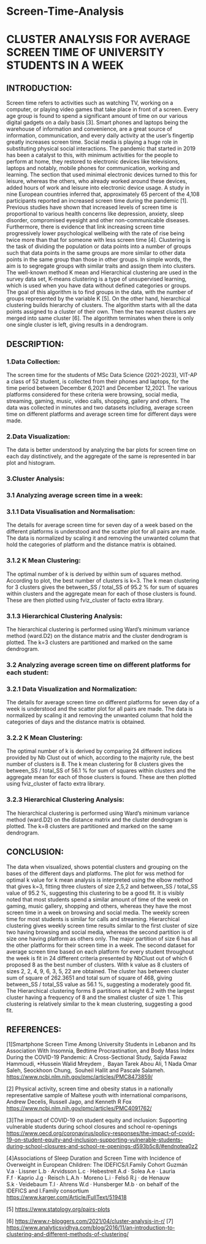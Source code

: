# Screen-Time-Analysis
# CLUSTER ANALYSIS FOR AVERAGE SCREEN TIME OF UNIVERSITY STUDENTS IN A WEEK
## INTRODUCTION:

Screen time refers to activities such as watching TV, working on a computer, or playing video games that take place in front of a screen. Every age group is found to spend a significant amount of time on our various digital gadgets on a daily basis [3]. Smart phones and laptops being the warehouse of information and convenience, are a great source of information, communication, and every daily activity at the user’s fingertip greatly increases screen time. Social media is playing a huge role in substituting physical social interactions. The pandemic that started in 2019 has been a catalyst to this, with minimum activities for the people to perform at home, they restored to electronic devices like televisions, laptops and notably, mobile phones for communication, working and learning. The section that used minimal electronic devices turned to this for leisure, whereas the others, who already worked around these devices, added hours of work and leisure into electronic device usage. A study in nine European countries inferred that, approximately 65 percent of the 4,108 participants reported an increased screen time during the pandemic [1]. Previous studies have shown that increased levels of screen time is proportional to various health concerns like depression, anxiety, sleep disorder, compromised eyesight and other non-communicable diseases. Furthermore, there is evidence that link increasing screen time progressively lower psychological wellbeing with the rate of rise being twice more than that for someone with less screen time [4].
Clustering is the task of dividing the population or data points into a number of groups such that data points in the same groups are more similar to other data points in the same group than those in other groups. In simple words, the aim is to segregate groups with similar traits and assign them into clusters. The well-known method K mean and Hierarchical clustering are used in the survey data set, K-means clustering is a type of unsupervised learning, which is used when you have data without defined categories or groups. The goal of this algorithm is to find groups in the data, with the number of groups represented by the variable K [5]. On the other hand, hierarchical clustering builds hierarchy of clusters. The algorithm starts with all the data points assigned to a cluster of their own. Then the two nearest clusters are merged into same cluster [6]. The algorithm terminates when there is only one single cluster is left, giving results in a dendrogram. 

## DESCRIPTION:
### 1.Data Collection:

The screen time for the students of MSc Data Science (2021-2023), VIT-AP a class of 52 student, is collected from their phones and laptops, for the time period between December 6,2021 and December 12,2021. The various platforms considered for these criteria were browsing, social media, streaming, gaming, music, video calls, shopping, gallery and others. The data was collected in minutes and two datasets including, average screen time on different platforms and average screen time for different days were made. 

### 2.Data Visualization:
The data is better understood by analyzing the bar plots for screen time on each day distinctively, and the aggregate of the same is represented in bar plot and histogram.

### 3.Cluster Analysis:
### 3.1 Analyzing average screen time in a week:

### 3.1.1 Data Visualisation and Normalisation:
The details for average screen time for seven day of a week based on the different platforms is understood and the scatter plot for all pairs are made.
The data is normalized by scaling it and removing the unwanted column that hold the categories of platform and the distance matrix is obtained.

### 3.1.2 K Mean Clustering:
The optimal number of k is derived by within sum of squares method. According to plot, the best number of clusters is k=3.
The k mean clustering for 3 clusters gives the between_SS / total_SS of 95.2 % for sum of squares within clusters and the aggregate mean for each of those clusters is found. These are then plotted using fviz_cluster of facto extra library.


### 3.1.3 Hierarchical Clustering Analysis:
The hierarchical clustering is performed using Ward’s minimum variance method (ward.D2) on the distance matrix and the cluster dendrogram is plotted. The k=3 clusters are partitioned and marked on the same dendrogram.

### 3.2 Analyzing average screen time on different platforms for each student:
### 3.2.1 Data Visualization and Normalization:
The details for average screen time on different platforms for seven day of a week is understood and the scatter plot for all pairs are made.
The data is normalized by scaling it and removing the unwanted column that hold the categories of days and the distance matrix is obtained.

### 3.2.2 K Mean Clustering:
The optimal number of k is derived by comparing 24 different indices provided by Nb Clust out of which, according to the majority rule, the best number of clusters is  8.
The k mean clustering for 8 clusters gives the between_SS / total_SS of 56.1 % for sum of squares within clusters and the aggregate mean for each of those clusters is found. These are then plotted using fviz_cluster of facto extra library.

### 3.2.3 Hierarchical Clustering Analysis:
The hierarchical clustering is performed using Ward’s minimum variance method (ward.D2) on the distance matrix and the cluster dendrogram is plotted. The k=8 clusters are partitioned and marked on the same dendrogram.

## CONCLUSION:
The data when visualized, shows potential clusters and grouping on the bases of the different days and platforms. The plot for wss method for optimal k value for k mean analysis is interpreted using the elbow method that gives k=3, fitting three clusters of size 2,5,2 and between_SS / total_SS value of 95.2 %, suggesting this clustering to be a good fit. It is visibly noted that most students spend a similar amount of time of the week on gaming, music gallery, shopping and others, whereas they have the most screen time in a week on browsing and social media. The weekly screen time for most students is similar for calls and streaming. Hierarchical clustering gives weekly screen time results similar to the first cluster of size two having browsing and social media, whereas the second partition is of size one having platform as others only. The major partition of size 6 has all the other platforms for their screen time in a week.
The second dataset for average screen time based on each platform for every student throughout the week is fit in 24 different criteria presented by NbClust out of which  6 proposed 8 as the best number of clusters. With k value as 8 clusters of sizes 2, 2, 4, 9, 6, 3, 5, 22 are obtained. The cluster has between cluster sum of square of 262.3651 and total sum of square of 468, giving between_SS / total_SS value as 56.1 %, suggesting a moderately good fit. The Hierarchical clustering forms 8 partitions at height 6.2 with the largest cluster having a frequency of 8 and the smallest cluster of size 1. This clustering is relatively similar to the k mean clustering, suggesting a good fit.

## REFERENCES: 

[1]Smartphone Screen Time Among University Students in Lebanon and Its Association With Insomnia, Bedtime Procrastination, and Body Mass Index During the COVID-19 Pandemic: A Cross-Sectional Study, Sajida Fawaz Hammoudi, *Hussein Walid Mreydem ,  Bayan Tarek Abou Ali, 1 Nada Omar Saleh, Seockhoon Chung,  Souheil Hallit and Pascale Salameh.
https://www.ncbi.nlm.nih.gov/pmc/articles/PMC8473859/

[2] Physical activity, screen time and obesity status in a nationally representative sample of Maltese youth with international comparisons,
Andrew Decelis, Russell Jago, and Kenneth R Fox
https://www.ncbi.nlm.nih.gov/pmc/articles/PMC4091762/

[3]The impact of COVID-19 on student equity and inclusion: Supporting vulnerable students during school closures and school re-openings
https://www.oecd.org/coronavirus/policy-responses/the-impact-of-covid-19-on-student-equity-and-inclusion-supporting-vulnerable-students-during-school-closures-and-school-re-openings-d593b5c8/#endnotea0z2

[4]Associations of Sleep Duration and Screen Time with Incidence of Overweight in European Children: The IDEFICS/I.Family Cohort
Guzmán V.a · Lissner L.b · Arvidsson L.c · Hebestreit A.d · Solea A.e · Lauria F.f · Kaprio J.g · Reisch L.A.h · Moreno L.i · Felső R.j · de Henauw S.k · Veidebaum T.l · Ahrens W.d · Hunsberger M.b · on behalf of the IDEFICS and I.Family consortium
https://www.karger.com/Article/FullText/519418


[5] https://www.statology.org/pairs-plots

[6] https://www.r-bloggers.com/2021/04/cluster-analysis-in-r/
[7] https://www.analyticsvidhya.com/blog/2016/11/an-introduction-to-clustering-and-different-methods-of-clustering/

